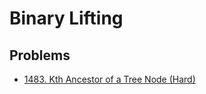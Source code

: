 # Binary Lifting

## Problems

* [1483. Kth Ancestor of a Tree Node (Hard)](https://leetcode.com/problems/kth-ancestor-of-a-tree-node/)